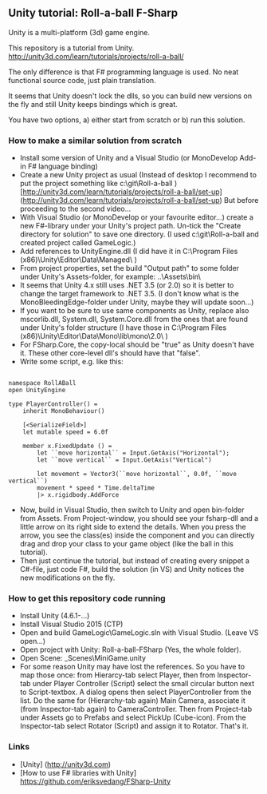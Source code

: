 ## Unity tutorial: Roll-a-ball F-Sharp

Unity is a multi-platform (3d) game engine.

This repository is a tutorial from Unity.
http://unity3d.com/learn/tutorials/projects/roll-a-ball/

The only difference is that F# programming language is used.
No neat functional source code, just plain translation.

It seems that Unity doesn't lock the dlls, so you can build new versions on the fly and still Unity keeps bindings which is great.

You have two options, a) either start from scratch or b) run this solution.
 
### How to make a similar solution from scratch

 * Install some version of Unity and a Visual Studio (or MonoDevelop Add-in F# language binding)
 * Create a new Unity project as usual
   (Instead of desktop I recommend to put the project something like c:\git\Roll-a-ball )
   [http://unity3d.com/learn/tutorials/projects/roll-a-ball/set-up] (http://unity3d.com/learn/tutorials/projects/roll-a-ball/set-up)
   But before proceeding to the second video...
 * With Visual Studio (or MonoDevelop or your favourite editor...) create a new F#-library under your Unity's project path. Un-tick the "Create directory for solution" to save one directory. (I used c:\git\Roll-a-ball and created project called GameLogic.) 
 * Add references to UnityEngine.dll (I did have it in C:\Program Files (x86)\Unity\Editor\Data\Managed\ )
 * From project properties, set the build "Output path" to some folder under Unity's Assets-folder, for example: ..\Assets\bin\
 * It seems that Unity 4.x still uses .NET 3.5 (or 2.0) so it is better to change the target framework to .NET 3.5. (I don't know what is the MonoBleedingEdge-folder under Unity, maybe they will update soon...)
 * If you want to be sure to use same components as Unity, replace also mscorlib.dll, System.dll, System.Core.dll from the ones that are found under Unity's folder structure (I have those in C:\Program Files (x86)\Unity\Editor\Data\Mono\lib\mono\2.0\ )
 * For FSharp.Core, the copy-local should be "true" as Unity doesn't have it. These other core-level dll's should have that "false".
 * Write some script, e.g. like this:

```

namespace RollABall
open UnityEngine

type PlayerController() =
    inherit MonoBehaviour()

    [<SerializeField>]
    let mutable speed = 6.0f

    member x.FixedUpdate () =
        let ``move horizontal`` = Input.GetAxis("Horizontal");
        let ``move vertical`` = Input.GetAxis("Vertical")

        let movement = Vector3(``move horizontal``, 0.0f, ``move vertical``)
        movement * speed * Time.deltaTime
        |> x.rigidbody.AddForce

```

 * Now, build in Visual Studio, then switch to Unity and open bin-folder from Assets. From Project-window, you should see your fsharp-dll and a little arrow on its right side to extend the details. When you press the arrow, you see the class(es) inside the component and you can directly drag and drop your class to your game object (like the ball in this tutorial). 
 * Then just continue the tutorial, but instead of creating every snippet a C#-file, just code F#, build the solution (in VS) and Unity notices the new modifications on the fly.

### How to get this repository code running

 * Install Unity (4.6.1-...)
 * Install Visual Studio 2015 (CTP)
 * Open and build GameLogic\GameLogic.sln with Visual Studio. (Leave VS open...)
 * Open project with Unity: Roll-a-ball-FSharp (Yes, the whole folder).
 * Open Scene: _Scenes\MiniGame.unity
 * For some reason Unity may have lost the references. So you have to map those once: from Hierarcy-tab select Player, then from Inspector-tab under Player Controller (Script) select the small circular button next to Script-textbox. A dialog opens then select PlayerController from the list. Do the same for (Hierarchy-tab again) Main Camera, associate it (from Inspector-tab again) to CameraController. Then from Project-tab under Assets go to Prefabs and select PickUp (Cube-icon). From the Inspector-tab select Rotator (Script) and assign it to Rotator. That's it.
 
### Links

 * [Unity] (http://unity3d.com)
 * [How to use F# libraries with Unity] https://github.com/eriksvedang/FSharp-Unity
